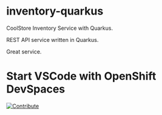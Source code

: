 # inventory-quarkus
CoolStore Inventory Service with Quarkus.

REST API service written in Quarkus.

Great service.

# Start VSCode with OpenShift DevSpaces

<a href="https://devspaces.apps.rhte.0x74.p1.openshiftapps.com/#https://github.com/coolstore-demo/inventory-quarkus" target="_blank"><img src="https://raw.githubusercontent.com/blues-man/cloud-native-workshop/demo/factory-contribute.svg" alt="Contribute"></a>
